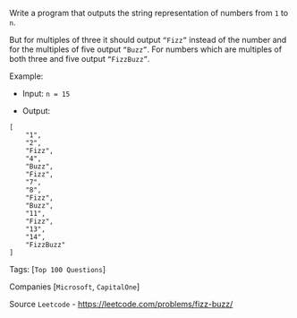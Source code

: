 Write a program that outputs the string representation of numbers from `1` to `n`.

But for multiples of three it should output `“Fizz”` instead of the number and for the multiples of five output `“Buzz”`. For numbers which are multiples of both three and five output `“FizzBuzz”`.

Example:

- Input: `n = 15`

- Output:
```
[
    "1",
    "2",
    "Fizz",
    "4",
    "Buzz",
    "Fizz",
    "7",
    "8",
    "Fizz",
    "Buzz",
    "11",
    "Fizz",
    "13",
    "14",
    "FizzBuzz"
]
```

Tags: [`Top 100 Questions`]

Companies [`Microsoft`, `CapitalOne`]

Source `Leetcode` - https://leetcode.com/problems/fizz-buzz/